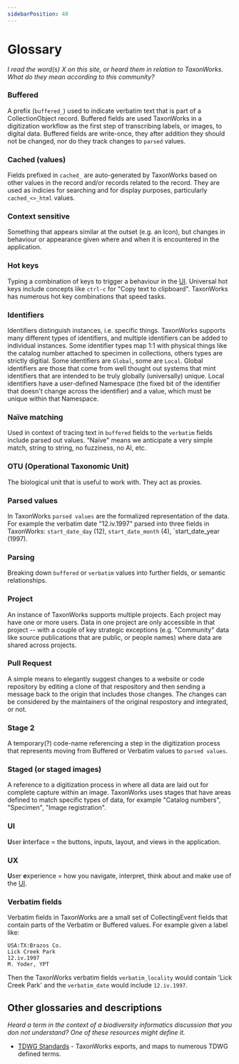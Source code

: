 ```yaml
---
sidebarPosition: 40 
---
```


# Glossary
_I read the word(s) X on this site, or heard them in relation to TaxonWorks. What do they mean according to this community?_

### Buffered
A prefix (`buffered_`) used to indicate verbatim text that is part of a CollectionObject record. Buffered fields are used TaxonWorks in a digitization workflow as the first step of transcribing labels, or images, to digital data. Buffered fields are write-once, they after addition they should not be changed, nor do they track changes to `parsed` values.

### Cached (values)
Fields prefixed in `cached_` are auto-generated by TaxonWorks based on other values in the record and/or records related to the record. They are used as indicies for searching and for display purposes, particularly `cached_<>_html` values.

### Context sensitive
Something that appears similar at the outset (e.g. an Icon), but changes in behaviour or appearance given where and when it is encountered in the application.

### Hot keys
Typing a combination of keys to trigger a behaviour in the [UI](/about/glossary#UI). Universal hot keys include concepts like `ctrl-c` for "Copy text to clipboard". TaxonWorks has numerous hot key combinations that speed tasks.

### Identifiers
Identifiers distinguish instances, i.e. specific things. TaxonWorks supports many different types of identifiers, and multiple identifiers can be added to individual instances. Some identifier types map 1:1 with physical things like the catalog number attached to specimen in collections, others types are strictly digitial. Some identifiers are `Global`, some are `Local`. Global identifiers are those that come from well thought out systems that mint identifiers that are intended to be truly globally (universally) unique. Local identifiers have a user-defined Namespace (the fixed bit of the identifier that doesn't change across the identifier) and a value, which must be unique within that Namespace.

### Naïve matching
Used in context of tracing text in `buffered` fields to the `verbatim` fields include parsed out values. "Naïve" means we anticipate a very simple match, string to string, no fuzziness, no AI, etc.

### OTU (Operational Taxonomic Unit)
The biological unit that is useful to work with. They act as proxies.

### Parsed values
In TaxonWorks `parsed values` are the formalized representation of the data. For example the verbatim date "12.iv.1997" parsed into three fields in TaxonWorks: `start_date_day` (12), `start_date_month` (4), `start_date_year (1997).

### Parsing
Breaking down `buffered` or `verbatim` values into further fields, or semantic relationships.

### Project
An instance of TaxonWorks supports multiple projects. Each project may have one or more users. Data in one project are only accessible in that project -- with a couple of key strategic exceptions (e.g. "Community" data like source publications that are public, or people names) where data are shared across projects.

### Pull Request
A simple means to elegantly suggest changes to a website or code repository by editing a clone of that respository and then sending a message back to the origin that includes those changes. The changes can be considered by the maintainers of the original respostory and integrated, or not.

### Stage 2
A temporary(?) code-name referencing a step in the digitization process that represents moving from Buffered or Verbatim values to `parsed values`.

### Staged (or staged images)
A reference to a digitization process in where all data are laid out for complete capture within an image. TaxonWorks uses stages that have areas defined to match specific types of data, for example "Catalog numbers", "Specimen", "Image registration".

### UI
**U**ser **i**nterface = the buttons, inputs, layout, and views in the application.

### UX
**U**ser **e**xperience = how you navigate, interpret, think about and make use of the [UI](/about/glossary#UI).

### Verbatim fields
Verbatim fields in TaxonWorks are a small set of CollectingEvent fields that contain parts of the Verbatim or Buffered values. For example given a label like:
```
USA:TX:Brazos Co.
Lick Creek Park
12.iv.1997
M. Yoder, YPT
```
Then the TaxonWorks verbatim fields `verbatim_locality` would contain 'Lick Creek Park' and the `verbatim_date` would include `12.iv.1997`.

## Other glossaries and descriptions

_Heard a term in the context of a biodiversity informatics discussion that you don not understand? One of these resources might define it._

* [TDWG Standards](https://www.tdwg.org/standards/) - TaxonWorks exports, and maps to numerous TDWG defined terms.

